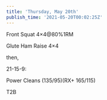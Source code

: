 ```yaml
---
title: 'Thursday, May 20th'
publish_time: '2021-05-20T00:02:25Z'
---
```


Front Squat 4×4\@80%1RM

Glute Ham Raise 4×4

then,

21-15-9:

Power Cleans (135/95)(RX+ 165/115)

T2B
